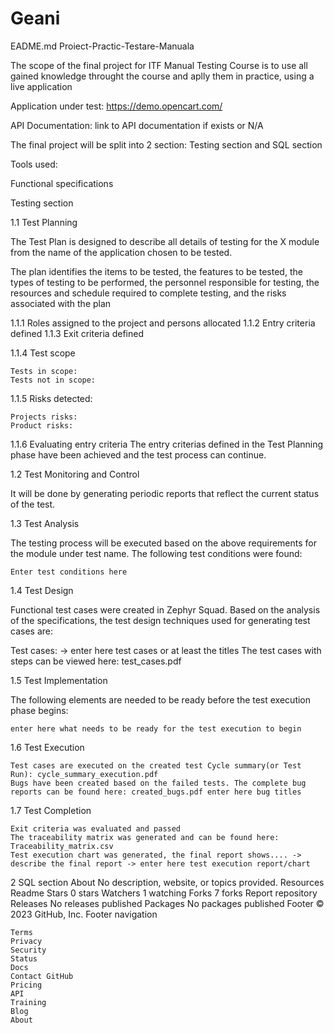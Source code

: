 # Geani
EADME.md
Proiect-Practic-Testare-Manuala

The scope of the final project for ITF Manual Testing Course is to use all gained knowledge throught the course and aplly them in practice, using a live application

Application under test: https://demo.opencart.com/

API Documentation: link to API documentation if exists or N/A

The final project will be split into 2 section: Testing section and SQL section

Tools used:

Functional specifications

Testing section

1.1 Test Planning

The Test Plan is designed to describe all details of testing for the X module from the name of the application chosen to be tested.

The plan identifies the items to be tested, the features to be tested, the types of testing to be performed, the personnel responsible for testing, the resources and schedule required to complete testing, and the risks associated with the plan

1.1.1 Roles assigned to the project and persons allocated 1.1.2 Entry criteria defined 1.1.3 Exit criteria defined

1.1.4 Test scope

    Tests in scope:
    Tests not in scope:

1.1.5 Risks detected:

    Projects risks:
    Product risks:

1.1.6 Evaluating entry criteria The entry criterias defined in the Test Planning phase have been achieved and the test process can continue.

1.2 Test Monitoring and Control

It will be done by generating periodic reports that reflect the current status of the test.

1.3 Test Analysis

The testing process will be executed based on the above requirements for the module under test name. The following test conditions were found:

    Enter test conditions here

1.4 Test Design

Functional test cases were created in Zephyr Squad. Based on the analysis of the specifications, the test design techniques used for generating test cases are:

Test cases: -> enter here test cases or at least the titles The test cases with steps can be viewed here: test_cases.pdf

1.5 Test Implementation

The following elements are needed to be ready before the test execution phase begins:

    enter here what needs to be ready for the test execution to begin

1.6 Test Execution

    Test cases are executed on the created test Cycle summary(or Test Run): cycle_summary_execution.pdf
    Bugs have been created based on the failed tests. The complete bug reports can be found here: created_bugs.pdf enter here bug titles

1.7 Test Completion

    Exit criteria was evaluated and passed
    The traceability matrix was generated and can be found here: Traceability_matrix.csv
    Test execution chart was generated, the final report shows.... -> describe the final report -> enter here test execution report/chart

2 SQL section
About
No description, website, or topics provided.
Resources
Readme
Stars
0 stars
Watchers
1 watching
Forks
7 forks
Report repository
Releases
No releases published
Packages
No packages published
Footer
© 2023 GitHub, Inc.
Footer navigation

    Terms
    Privacy
    Security
    Status
    Docs
    Contact GitHub
    Pricing
    API
    Training
    Blog
    About

